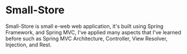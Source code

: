 # Small-Store 
Small-Store is small e-web web application, it's built using Spring Framework, and Spring MVC, I've applied many aspects that I've learned before such as
Spring MVC Architecture, Controller, View Resolver, Injection, and Rest. 
